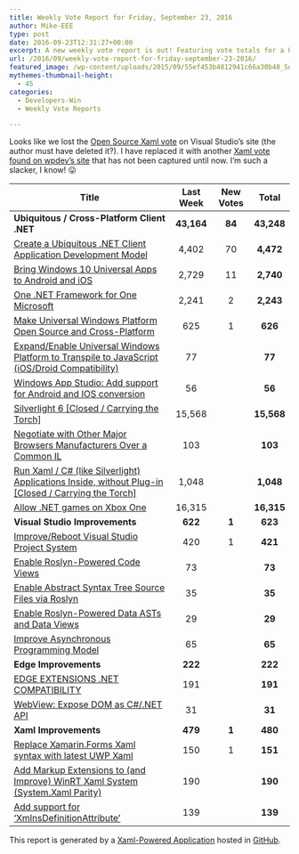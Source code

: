 ```yaml
---
title: Weekly Vote Report for Friday, September 23, 2016
author: Mike-EEE
type: post
date: 2016-09-23T12:31:27+00:00
excerpt: A new weekly vote report is out! Featuring vote totals for a Ubiquitous / Cross-Platform Client .NET (+84 New/43,248 Total), Visual Studio Improvements (+1 New/623 Total), Edge Improvements (+0 New/222 Total), and Xaml Improvements (+1 New/480 Total).
url: /2016/09/weekly-vote-report-for-friday-september-23-2016/
featured_image: /wp-content/uploads/2015/09/55ef453b4812941c66a30b48_Social-Profile-Thick-2561.png
mythemes-thumbnail-height:
  - 45
categories:
  - Developers-Win
  - Weekly Vote Reports

---
```

Looks like we lost the [Open Source Xaml vote][1] on Visual Studio&#8217;s site (the author must have deleted it?). I have replaced it with another [Xaml vote found on wpdev&#8217;s site][2] that has not been captured until now. I&#8217;m such a slacker, I know! 😛

| Title                                                                                                     | Last Week  |      <span class="new">New Votes</span>      |   Total    |
| --------------------------------------------------------------------------------------------------------- |:----------:|:--------------------------------------------:|:----------:|
| **Ubiquitous / Cross-Platform Client .NET**                                                               | **43,164** | <span class="new"><strong>84</strong></span> | **43,248** |
| [Create a Ubiquitous .NET Client Application Development Model][3]                                        |   4,402    |         <span class="new">70</span>          | **4,472**  |
| [Bring Windows 10 Universal Apps to Android and iOS][4]                                                   |   2,729    |         <span class="new">11</span>          | **2,740**  |
| [One .NET Framework for One Microsoft][5]                                                                 |   2,241    |          <span class="new">2</span>          | **2,243**  |
| [Make Universal Windows Platform Open Source and Cross-Platform][6]                                       |    625     |          <span class="new">1</span>          |  **626**   |
| [Expand/Enable Universal Windows Platform to Transpile to JavaScript (iOS/Droid Compatibility)][7]        |     77     |          <span class="new"></span>           |   **77**   |
| [Windows App Studio: Add support for Android and IOS conversion][8]                                       |     56     |          <span class="new"></span>           |   **56**   |
| [Silverlight 6 [Closed / Carrying the Torch]][9]                                                          |   15,568   |          <span class="new"></span>           | **15,568** |
| [Negotiate with Other Major Browsers Manufacturers Over a Common IL][10]                                  |    103     |          <span class="new"></span>           |  **103**   |
| [Run Xaml / C# (like Silverlight) Applications Inside, without Plug-in [Closed / Carrying the Torch]][11] |   1,048    |          <span class="new"></span>           | **1,048**  |
| [Allow .NET games on Xbox One][12]                                                                        |   16,315   |          <span class="new"></span>           | **16,315** |
| **Visual Studio Improvements**                                                                            |  **622**   | <span class="new"><strong>1</strong></span>  |  **623**   |
| [Improve/Reboot Visual Studio Project System][13]                                                         |    420     |          <span class="new">1</span>          |  **421**   |
| [Enable Roslyn-Powered Code Views][14]                                                                    |     73     |          <span class="new"></span>           |   **73**   |
| [Enable Abstract Syntax Tree Source Files via Roslyn][15]                                                 |     35     |          <span class="new"></span>           |   **35**   |
| [Enable Roslyn-Powered Data ASTs and Data Views][16]                                                      |     29     |          <span class="new"></span>           |   **29**   |
| [Improve Asynchronous Programming Model][17]                                                              |     65     |          <span class="new"></span>           |   **65**   |
| **Edge Improvements**                                                                                     |  **222**   |  <span class="new"><strong></strong></span>  |  **222**   |
| [EDGE EXTENSIONS .NET COMPATIBILITY][18]                                                                  |    191     |          <span class="new"></span>           |  **191**   |
| [WebView: Expose DOM as C#/.NET API][19]                                                                  |     31     |          <span class="new"></span>           |   **31**   |
| **Xaml Improvements**                                                                                     |  **479**   | <span class="new"><strong>1</strong></span>  |  **480**   |
| [Replace Xamarin.Forms Xaml syntax with latest UWP Xaml][2]                                               |    150     |          <span class="new">1</span>          |  **151**   |
| [Add Markup Extensions to (and Improve) WinRT Xaml System (System.Xaml Parity)][20]                       |    190     |          <span class="new"></span>           |  **190**   |
| [Add support for &#8216;XmlnsDefinitionAttribute&#8217;][21]                                              |    139     |          <span class="new"></span>           |  **139**   |

This report is generated by a [Xaml-Powered Application][22] hosted in [GitHub][23].

 [1]: https://visualstudio.uservoice.com/forums/121579-visual-studio-2015/suggestions/11234259-open-source-system-xaml
 [2]: https://wpdev.uservoice.com/forums/110705-universal-windows-platform/suggestions/13279557-replace-xamarin-forms-xaml-syntax-with-latest-uwp
 [3]: http://visualstudio.uservoice.com/forums/121579-visual-studio/suggestions/10027638-create-a-ubiquitous-net-client-application-develo
 [4]: https://visualstudio.uservoice.com/forums/121579-visual-studio-2015/suggestions/8912350-bring-windows-10-universal-apps-to-android-and-ios
 [5]: http://visualstudio.uservoice.com/forums/121579-visual-studio-2015/suggestions/4249140-one-net-framework-for-one-microsoft
 [6]: https://wpdev.uservoice.com/forums/110705-dev-platform/suggestions/7989744-make-universal-windows-platform-open-source-and-cr
 [7]: https://wpdev.uservoice.com/forums/110705-dev-platform/suggestions/7897380-expand-enable-universal-windows-platform-to-transp
 [8]: https://wpdev.uservoice.com/forums/216486-windows-app-studio/suggestions/9550647-add-support-for-andriod-and-ios-conversion
 [9]: http://visualstudio.uservoice.com/forums/121579-visual-studio/suggestions/3556619-silverlight-6
 [10]: https://wpdev.uservoice.com/forums/257854-microsoft-edge-developer/suggestions/11392869-negociate-with-other-major-browsers-maufacturers-o
 [11]: https://wpdev.uservoice.com/forums/257854-microsoft-edge-developer/suggestions/8022150-run-xaml-c-like-silverlight-applications-ins
 [12]: https://visualstudio.uservoice.com/forums/121579-visual-studio-2015/suggestions/4233646-allow-net-games-on-xbox-one
 [13]: http://visualstudio.uservoice.com/forums/121579-visual-studio/suggestions/9347001-improve-reboot-visual-studio-project-system
 [14]: http://visualstudio.uservoice.com/forums/121579-visual-studio/suggestions/10020390-enable-roslyn-powered-code-views
 [15]: http://visualstudio.uservoice.com/forums/121579-visual-studio-2015/suggestions/7066885-enable-abstract-syntax-tree-source-files-via-rosly
 [16]: http://visualstudio.uservoice.com/forums/121579-visual-studio/suggestions/10020525-enable-roslyn-powered-data-asts-and-data-views
 [17]: http://visualstudio.uservoice.com/forums/121579-visual-studio/suggestions/9126493-improve-asynchronous-programming-model
 [18]: https://wpdev.uservoice.com/forums/257854-microsoft-edge-developer/suggestions/9467958-edge-extensions-net-compatibility
 [19]: https://wpdev.uservoice.com/forums/110705-dev-platform/suggestions/9126583-webview-expose-dom-as-c-net-api
 [20]: https://wpdev.uservoice.com/forums/110705-dev-platform/suggestions/7232264-add-markup-extensions-to-and-improve-winrt-xaml
 [21]: https://wpdev.uservoice.com/forums/110705-universal-windows-platform/suggestions/9523650-add-support-for-xmlnsdefinitionattribute
 [22]: https://imgflip.com/i/h6ho2
 [23]: https://github.com/DevelopersWin/VoteReporter